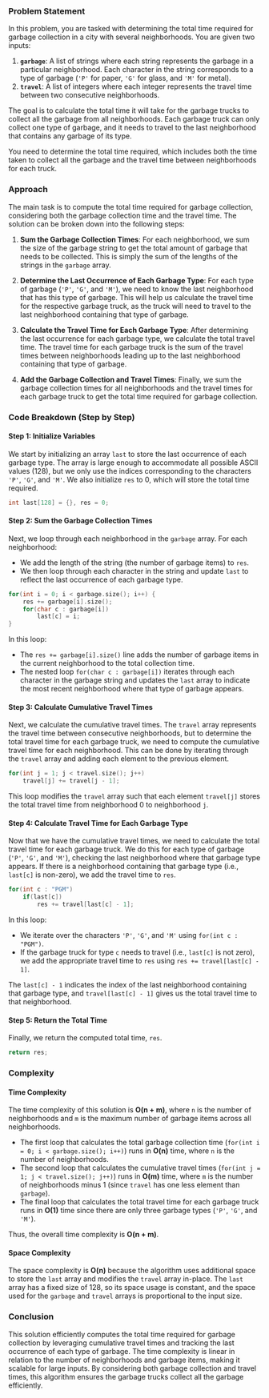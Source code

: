 ### Problem Statement

In this problem, you are tasked with determining the total time required for garbage collection in a city with several neighborhoods. You are given two inputs:

1. **`garbage`**: A list of strings where each string represents the garbage in a particular neighborhood. Each character in the string corresponds to a type of garbage (`'P'` for paper, `'G'` for glass, and `'M'` for metal).
2. **`travel`**: A list of integers where each integer represents the travel time between two consecutive neighborhoods.

The goal is to calculate the total time it will take for the garbage trucks to collect all the garbage from all neighborhoods. Each garbage truck can only collect one type of garbage, and it needs to travel to the last neighborhood that contains any garbage of its type.

You need to determine the total time required, which includes both the time taken to collect all the garbage and the travel time between neighborhoods for each truck.

### Approach

The main task is to compute the total time required for garbage collection, considering both the garbage collection time and the travel time. The solution can be broken down into the following steps:

1. **Sum the Garbage Collection Times**: For each neighborhood, we sum the size of the garbage string to get the total amount of garbage that needs to be collected. This is simply the sum of the lengths of the strings in the `garbage` array.

2. **Determine the Last Occurrence of Each Garbage Type**: For each type of garbage (`'P'`, `'G'`, and `'M'`), we need to know the last neighborhood that has this type of garbage. This will help us calculate the travel time for the respective garbage truck, as the truck will need to travel to the last neighborhood containing that type of garbage.

3. **Calculate the Travel Time for Each Garbage Type**: After determining the last occurrence for each garbage type, we calculate the total travel time. The travel time for each garbage truck is the sum of the travel times between neighborhoods leading up to the last neighborhood containing that type of garbage.

4. **Add the Garbage Collection and Travel Times**: Finally, we sum the garbage collection times for all neighborhoods and the travel times for each garbage truck to get the total time required for garbage collection.

### Code Breakdown (Step by Step)

#### Step 1: Initialize Variables

We start by initializing an array `last` to store the last occurrence of each garbage type. The array is large enough to accommodate all possible ASCII values (128), but we only use the indices corresponding to the characters `'P'`, `'G'`, and `'M'`. We also initialize `res` to 0, which will store the total time required.

```cpp
int last[128] = {}, res = 0;
```

#### Step 2: Sum the Garbage Collection Times

Next, we loop through each neighborhood in the `garbage` array. For each neighborhood:
- We add the length of the string (the number of garbage items) to `res`.
- We then loop through each character in the string and update `last` to reflect the last occurrence of each garbage type.

```cpp
for(int i = 0; i < garbage.size(); i++) {
    res += garbage[i].size();
    for(char c : garbage[i])
        last[c] = i;
}
```

In this loop:
- The `res += garbage[i].size()` line adds the number of garbage items in the current neighborhood to the total collection time.
- The nested loop `for(char c : garbage[i])` iterates through each character in the garbage string and updates the `last` array to indicate the most recent neighborhood where that type of garbage appears.

#### Step 3: Calculate Cumulative Travel Times

Next, we calculate the cumulative travel times. The `travel` array represents the travel time between consecutive neighborhoods, but to determine the total travel time for each garbage truck, we need to compute the cumulative travel time for each neighborhood. This can be done by iterating through the `travel` array and adding each element to the previous element.

```cpp
for(int j = 1; j < travel.size(); j++)
    travel[j] += travel[j - 1];
```

This loop modifies the `travel` array such that each element `travel[j]` stores the total travel time from neighborhood 0 to neighborhood `j`.

#### Step 4: Calculate Travel Time for Each Garbage Type

Now that we have the cumulative travel times, we need to calculate the total travel time for each garbage truck. We do this for each type of garbage (`'P'`, `'G'`, and `'M'`), checking the last neighborhood where that garbage type appears. If there is a neighborhood containing that garbage type (i.e., `last[c]` is non-zero), we add the travel time to `res`.

```cpp
for(int c : "PGM")
    if(last[c])
        res += travel[last[c] - 1];
```

In this loop:
- We iterate over the characters `'P'`, `'G'`, and `'M'` using `for(int c : "PGM")`.
- If the garbage truck for type `c` needs to travel (i.e., `last[c]` is not zero), we add the appropriate travel time to `res` using `res += travel[last[c] - 1]`.

The `last[c] - 1` indicates the index of the last neighborhood containing that garbage type, and `travel[last[c] - 1]` gives us the total travel time to that neighborhood.

#### Step 5: Return the Total Time

Finally, we return the computed total time, `res`.

```cpp
return res;
```

### Complexity

#### Time Complexity
The time complexity of this solution is **O(n + m)**, where `n` is the number of neighborhoods and `m` is the maximum number of garbage items across all neighborhoods.

- The first loop that calculates the total garbage collection time (`for(int i = 0; i < garbage.size(); i++)`) runs in **O(n)** time, where `n` is the number of neighborhoods.
- The second loop that calculates the cumulative travel times (`for(int j = 1; j < travel.size(); j++)`) runs in **O(m)** time, where `m` is the number of neighborhoods minus 1 (since `travel` has one less element than `garbage`).
- The final loop that calculates the total travel time for each garbage truck runs in **O(1)** time since there are only three garbage types (`'P'`, `'G'`, and `'M'`).

Thus, the overall time complexity is **O(n + m)**.

#### Space Complexity
The space complexity is **O(n)** because the algorithm uses additional space to store the `last` array and modifies the `travel` array in-place. The `last` array has a fixed size of 128, so its space usage is constant, and the space used for the `garbage` and `travel` arrays is proportional to the input size.

### Conclusion

This solution efficiently computes the total time required for garbage collection by leveraging cumulative travel times and tracking the last occurrence of each type of garbage. The time complexity is linear in relation to the number of neighborhoods and garbage items, making it scalable for large inputs. By considering both garbage collection and travel times, this algorithm ensures the garbage trucks collect all the garbage efficiently.